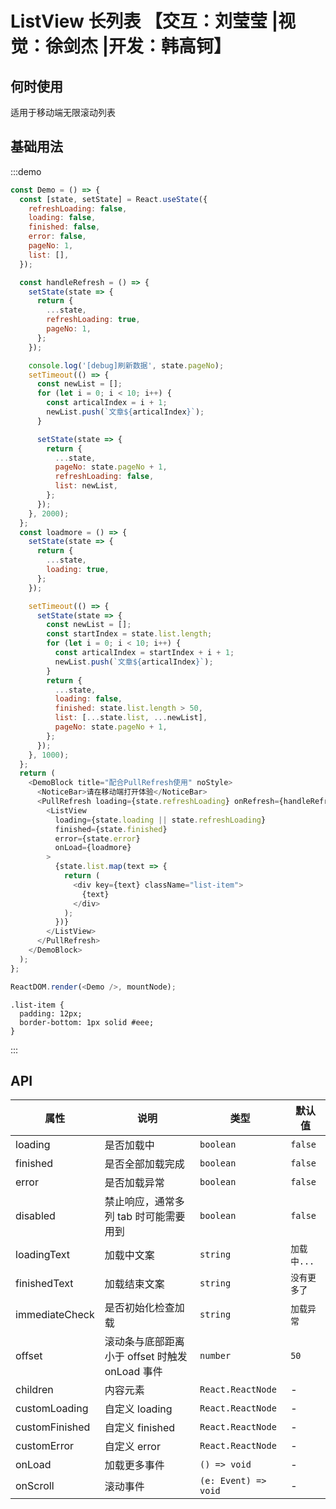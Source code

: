 # ListView 长列表 【交互：刘莹莹 |视觉：徐剑杰 |开发：韩高钶】

## 何时使用

适用于移动端无限滚动列表

## 基础用法

:::demo

```js
const Demo = () => {
  const [state, setState] = React.useState({
    refreshLoading: false,
    loading: false,
    finished: false,
    error: false,
    pageNo: 1,
    list: [],
  });

  const handleRefresh = () => {
    setState(state => {
      return {
        ...state,
        refreshLoading: true,
        pageNo: 1,
      };
    });

    console.log('[debug]刷新数据', state.pageNo);
    setTimeout(() => {
      const newList = [];
      for (let i = 0; i < 10; i++) {
        const articalIndex = i + 1;
        newList.push(`文章${articalIndex}`);
      }

      setState(state => {
        return {
          ...state,
          pageNo: state.pageNo + 1,
          refreshLoading: false,
          list: newList,
        };
      });
    }, 2000);
  };
  const loadmore = () => {
    setState(state => {
      return {
        ...state,
        loading: true,
      };
    });

    setTimeout(() => {
      setState(state => {
        const newList = [];
        const startIndex = state.list.length;
        for (let i = 0; i < 10; i++) {
          const articalIndex = startIndex + i + 1;
          newList.push(`文章${articalIndex}`);
        }
        return {
          ...state,
          loading: false,
          finished: state.list.length > 50,
          list: [...state.list, ...newList],
          pageNo: state.pageNo + 1,
        };
      });
    }, 1000);
  };
  return (
    <DemoBlock title="配合PullRefresh使用" noStyle>
      <NoticeBar>请在移动端打开体验</NoticeBar>
      <PullRefresh loading={state.refreshLoading} onRefresh={handleRefresh}>
        <ListView
          loading={state.loading || state.refreshLoading}
          finished={state.finished}
          error={state.error}
          onLoad={loadmore}
        >
          {state.list.map(text => {
            return (
              <div key={text} className="list-item">
                {text}
              </div>
            );
          })}
        </ListView>
      </PullRefresh>
    </DemoBlock>
  );
};

ReactDOM.render(<Demo />, mountNode);
```

```less
.list-item {
  padding: 12px;
  border-bottom: 1px solid #eee;
}
```

:::

## API

| 属性           | 说明                                           | 类型                 | 默认值       |
| -------------- | ---------------------------------------------- | -------------------- | ------------ |
| loading        | 是否加载中                                     | `boolean`            | `false`      |
| finished       | 是否全部加载完成                               | `boolean`            | `false`      |
| error          | 是否加载异常                                   | `boolean`            | `false`      |
| disabled       | 禁止响应，通常多列 tab 时可能需要用到          | `boolean`            | `false`      |
| loadingText    | 加载中文案                                     | `string`             | `加载中...`  |
| finishedText   | 加载结束文案                                   | `string`             | `没有更多了` |
| immediateCheck | 是否初始化检查加载                             | `string`             | `加载异常`   |
| offset         | 滚动条与底部距离小于 offset 时触发 onLoad 事件 | `number`             | `50`         |
| children       | 内容元素                                       | `React.ReactNode`    | -            |
| customLoading  | 自定义 loading                                 | `React.ReactNode`    | -            |
| customFinished | 自定义 finished                                | `React.ReactNode`    | -            |
| customError    | 自定义 error                                   | `React.ReactNode`    | -            |
| onLoad         | 加载更多事件                                   | `() => void`         | -            |
| onScroll       | 滚动事件                                       | `(e: Event) => void` | -            |
